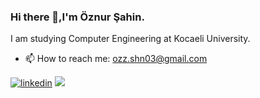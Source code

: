 ### Hi there 👋,I'm Öznur Şahin.

 I am studying Computer Engineering at Kocaeli University.

- 📫 How to reach me: ozz.shn03@gmail.com

[![linkedin](https://img.shields.io/badge/Linkedin-000000?style=for-the-badge&logo=Linkedin&logoColor=white)](https://www.linkedin.com/in/oznur-sahin/)
<img src="https://github-readme-stats.vercel.app/api?username=ozzshn&&show_icons=true&title_color=ffffff&icon_color=bb2acf&text_color=daf7dc&bg_color=151515">
